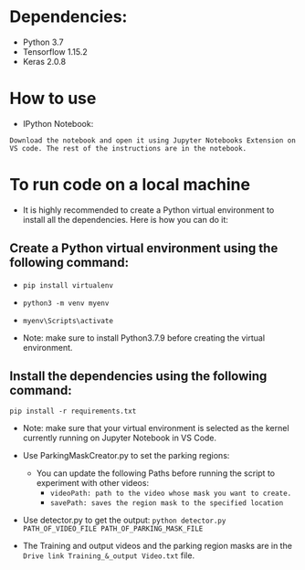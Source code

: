 # Dependencies:

* Python 3.7
* Tensorflow 1.15.2
* Keras 2.0.8

# How to use

* IPython Notebook:

``` Download the notebook and open it using Jupyter Notebooks Extension on VS code. The rest of the instructions are in the notebook. ```

# To run code on a local machine

* It is highly recommended to create a Python virtual environment to install all the dependencies. Here is how you can do it:

## Create a Python virtual environment using the following command:
* ```pip install virtualenv```
* ```python3 -m venv myenv```
* ```myenv\Scripts\activate```

* Note: make sure to install Python3.7.9 before creating the virtual environment.

## Install the dependencies using the following command:

``` pip install -r requirements.txt ```

* Note: make sure that your virtual environment is selected as the kernel currently running on Jupyter Notebook in VS Code.

* Use ParkingMaskCreator.py to set the parking regions:
    * You can update the following Paths before running the script to experiment with other videos:
        * ```videoPath: path to the video whose mask you want to create.```
        * ```savePath: saves the region mask to the specified location```

* Use detector.py to get the output:
``` python detector.py PATH_OF_VIDEO_FILE PATH_OF_PARKING_MASK_FILE ```

* The Training and output videos and the parking region masks are in the ```Drive link Training_&_output Video.txt``` file.
